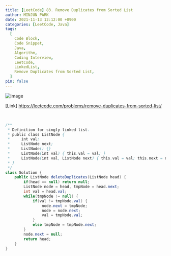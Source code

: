 ```yaml
---
title: [LeetCode] 83. Remove Duplicates from Sorted List
author: MINJUN PARK
date: 2021-11-13 12:12:00 +0900
categories: [LeetCode, Java]
tags:
  [
    Code Block,
    Code Snippet,
    Java,
    Algorithm,
    Coding Interview,
    LeetCode,
    LinkedList,
    Remove Duplicates from Sorted List,
  ]
pin: false
---
```



![image](https://user-images.githubusercontent.com/55131164/141489519-33e0bc42-ee25-4fd2-9d0b-88d3e28ccf0a.png)

[Link] <https://leetcode.com/problems/remove-duplicates-from-sorted-list/>

<br>

```java
/**
 * Definition for singly-linked list.
 * public class ListNode {
 *     int val;
 *     ListNode next;
 *     ListNode() {}
 *     ListNode(int val) { this.val = val; }
 *     ListNode(int val, ListNode next) { this.val = val; this.next = next; }
 * }
 */
class Solution {
    public ListNode deleteDuplicates(ListNode head) {
        if(head == null) return null;
        ListNode node = head, tmpNode = head.next;
        int val = head.val;
        while(tmpNode != null) {
            if(val != tmpNode.val) {
                node.next = tmpNode;
                node = node.next;
                val = tmpNode.val;
            }
            else tmpNode = tmpNode.next;
        }
        node.next = null;
        return head;
    }
}
```

